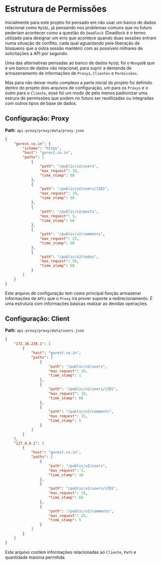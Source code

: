 # Estrutura de Permissões

Inicialmente para este projeto foi pensado em não usar um banco de dados relacional como `MySQL`, já pensando nos problemas comuns que no futuro pederiam acontecer como a questão do `Deadlock` (Deadlock é o termo utilizado para designar um erro que acontece quando duas sessões entram numa situação de conflito, cada qual aguardando pela liberação de bloqueios que a outra sessão mantém) com as possíveis milhares de solicitações a API por segundo.

Uma das alternativas pensadas ao banco de dados `MySQL` foi o `MongoDB` que é um banco de dados não relacional, para suprir a demanda de armazenamento de informações de `Proxys`, `Clientes` e `Permissões`.

Mas para não deixar muito complexo a parte inicial do projeto foi definido dentro do projeto dois arquivos de configuração, um para os `Proxys` e o outro para o `Cliente`, esse foi um modo de pelo menos padronizar uma estrura de permissões que podem no futuro ser reutilizadas ou integradas com outros tipos de base de dados.

## Configuração: Proxy

**Path**: `api-proxy/proxy/data/proxy.json`

```json
{
    "gorest.co.in": {
        "scheme": "https",
        "host": "gorest.co.in",
        "paths": [
            {
                "path": "/public/v2/users",
                "max_request": 10,
                "time_stamp": 60
            },
            {
                "path": "/public/v2/users/{ID}",
                "max_request": 10,
                "time_stamp": 60
            },
            {
                "path": "/public/v2/posts",
                "max_request": 5,
                "time_stamp": 60
            },
            {
                "path": "/public/v2/comments",
                "max_request": 25,
                "time_stamp": 60
            },
            {
                "path": "/public/v2/todos",
                "max_request": 50,
                "time_stamp": 60
            }
        ]
    }
}
```

Este arquivo de configuração tem como principal função armazenar informações de `APIs` que o `Proxy` irá prover suporte a redirecionamento. É uma estrutura com informações básicas realizar as devidas operações.


## Configuração: Client

**Path**: `api-proxy/proxy/data/users.json`

```json
{
    "172.16.238.1": [
        {
            "host": "gorest.co.in",
            "paths": [
                {
                    "path": "/public/v2/users",
                    "max_request": 10,
                    "time_stamp": 1
                },
                {
                    "path": "/public/v2/users/{ID}",
                    "max_request": 10,
                    "time_stamp": 60
                },
                {
                    "path": "/public/v2/comments",
                    "max_request": 15,
                    "time_stamp": 5
                }    
            ]
        }
    ],
    "127.0.0.1": [
        {
            "host": "gorest.co.in",
            "paths": [
                {
                    "path": "/public/v2/users",
                    "max_request": 5,
                    "time_stamp": 10
                },
                {
                    "path": "/public/v2/users/{ID}",
                    "max_request": 10,
                    "time_stamp": 60
                },
                {
                    "path": "/public/v2/comments",
                    "max_request": 25,
                    "time_stamp": 5
                }    
            ]
        }
    ]
}
```

Este arquivo contém informações relacionadas ao `Cliente`, `Path` e quantidade máxima permitida.